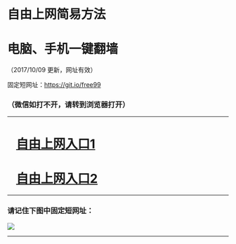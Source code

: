﻿# 自由上网简易方法

# 电脑、手机一键翻墙

（2017/10/09 更新，网址有效）

固定短网址：https://git.io/free99

### （微信如打不开，请转到浏览器打开）


***





# &nbsp;&nbsp; <a href="http://ft108757641.fwq-tz-1001.info/fwqtz01.html?t=10090014538 " target="_blank">自由上网入口1</a>
# &nbsp;&nbsp; <a href="http://ft2145210248.fwq-tz-1002.info/fwqtz02.html?t=10090019754 " target="_blank">自由上网入口2</a>
***

### 请记住下图中固定短网址：

<img src="https://s3-us-west-2.amazonaws.com/fwq-1001/yjfq-20170905okok.png" /> 


***

